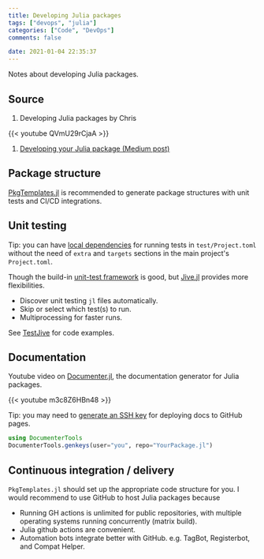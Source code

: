 ```yaml
---
title: Developing Julia packages
tags: ["devops", "julia"]
categories: ["Code", "DevOps"]
comments: false

date: 2021-01-04 22:35:37
---
```


Notes about developing Julia packages.

<!--more-->

## Source

1. Developing Julia packages by Chris

{{< youtube QVmU29rCjaA >}}

1. [Developing your Julia package (Medium post)](https://medium.com/coffee-in-a-klein-bottle/developing-your-julia-package-682c1d309507)

## Package structure

[PkgTemplates.jl](https://github.com/invenia/PkgTemplates.jl) is recommended to generate package structures with unit tests and CI/CD integrations.

## Unit testing

Tip: you can have [local dependencies](https://julialang.github.io/Pkg.jl/v1/creating-packages/#Test-specific-dependencies-in-Julia-1.2-and-above) for running tests in `test/Project.toml` without the need of `extra` and `targets` sections in the main project's `Project.toml`.

Though the build-in [unit-test framework](https://docs.julialang.org/en/v1/stdlib/Test/) is good, but [Jive.jl](https://github.com/wookay/Jive.jl) provides more flexibilities.
- Discover unit testing `jl` files automatically.
- Skip or select which test(s) to run.
- Multiprocessing for faster runs.

See [TestJive](https://github.com/wookay/TestJive.jl) for code examples.

## Documentation

Youtube video on [Documenter.jl](https://juliadocs.github.io/Documenter.jl/stable/), the documentation generator for Julia packages.

{{< youtube m3c8Z6HBn48 >}}

Tip: you may need to [generate an SSH key](https://juliadocs.github.io/Documenter.jl/stable/lib/public/#DocumenterTools.genkeys) for deploying docs to GitHub pages.

```julia
using DocumenterTools
DocumenterTools.genkeys(user="you", repo="YourPackage.jl")
```

## Continuous integration / delivery

`PkgTemplates.jl` should set up the appropriate code structure for you. I would recommend to use GitHub to host Julia packages because
- Running GH actions is unlimited for public repositories, with multiple operating systems running concurrently (matrix build).
- Julia github actions are convenient.
- Automation bots integrate better with GitHub. e.g. TagBot, Registerbot, and Compat Helper.
